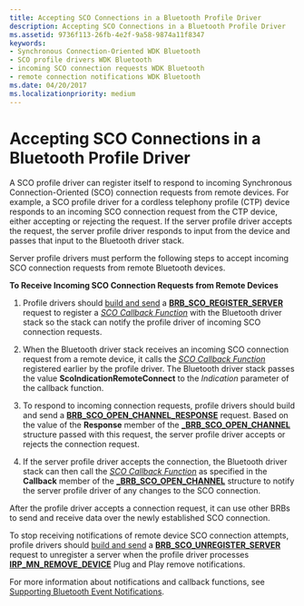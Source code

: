 ```yaml
---
title: Accepting SCO Connections in a Bluetooth Profile Driver
description: Accepting SCO Connections in a Bluetooth Profile Driver
ms.assetid: 9736f113-26fb-4e2f-9a58-9874a11f8347
keywords:
- Synchronous Connection-Oriented WDK Bluetooth
- SCO profile drivers WDK Bluetooth
- incoming SCO connection requests WDK Bluetooth
- remote connection notifications WDK Bluetooth
ms.date: 04/20/2017
ms.localizationpriority: medium
---
```


# Accepting SCO Connections in a Bluetooth Profile Driver


A SCO profile driver can register itself to respond to incoming Synchronous Connection-Oriented (SCO) connection requests from remote devices. For example, a SCO profile driver for a cordless telephony profile (CTP) device responds to an incoming SCO connection request from the CTP device, either accepting or rejecting the request. If the server profile driver accepts the request, the server profile driver responds to input from the device and passes that input to the Bluetooth driver stack.

Server profile drivers must perform the following steps to accept incoming SCO connection requests from remote Bluetooth devices.

**To Receive Incoming SCO Connection Requests from Remote Devices**

1.  Profile drivers should [build and send](building-and-sending-a-brb.md) a [**BRB\_SCO\_REGISTER\_SERVER**](https://msdn.microsoft.com/library/windows/hardware/ff536628) request to register a [*SCO Callback Function*](https://msdn.microsoft.com/library/windows/hardware/ff536772) with the Bluetooth driver stack so the stack can notify the profile driver of incoming SCO connection requests.

2.  When the Bluetooth driver stack receives an incoming SCO connection request from a remote device, it calls the [*SCO Callback Function*](https://msdn.microsoft.com/library/windows/hardware/ff536772) registered earlier by the profile driver. The Bluetooth driver stack passes the value **ScoIndicationRemoteConnect** to the *Indication* parameter of the callback function.

3.  To respond to incoming connection requests, profile drivers should build and send a [**BRB\_SCO\_OPEN\_CHANNEL\_RESPONSE**](https://msdn.microsoft.com/library/windows/hardware/ff536627) request. Based on the value of the **Response** member of the [**\_BRB\_SCO\_OPEN\_CHANNEL**](https://msdn.microsoft.com/library/windows/hardware/ff536870) structure passed with this request, the server profile driver accepts or rejects the connection request.

4.  If the server profile driver accepts the connection, the Bluetooth driver stack can then call the [*SCO Callback Function*](https://msdn.microsoft.com/library/windows/hardware/ff536772) as specified in the **Callback** member of the [**\_BRB\_SCO\_OPEN\_CHANNEL**](https://msdn.microsoft.com/library/windows/hardware/ff536870) structure to notify the server profile driver of any changes to the SCO connection.

After the profile driver accepts a connection request, it can use other BRBs to send and receive data over the newly established SCO connection.

To stop receiving notifications of remote device SCO connection attempts, profile drivers should [build and send](building-and-sending-a-brb.md) a [**BRB\_SCO\_UNREGISTER\_SERVER**](https://msdn.microsoft.com/library/windows/hardware/ff536630) request to unregister a server when the profile driver processes [**IRP\_MN\_REMOVE\_DEVICE**](https://msdn.microsoft.com/library/windows/hardware/ff551738) Plug and Play remove notifications.

For more information about notifications and callback functions, see [Supporting Bluetooth Event Notifications](supporting-bluetooth-event-notifications.md).

 

 





